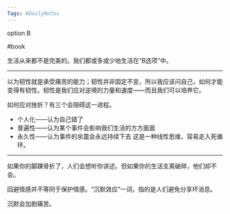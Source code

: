 ```yaml
---
Tags: #DailyNotes 
---
```


option B

#book 

生活从来都不是完美的。我们都或多或少地生活在“B选项”中。

----
以为韧性就是承受痛苦的能力；韧性并非固定不变，所以我应该问自己，如何才能变得有韧性。韧性是我们应对逆境的力量和速度——而且我们可以培养它。


如何应对挫折？有三个会阻碍这一进程。
- 个人化——认为自己错了
- 普遍性——认为某个事件会影响我们生活的方方面面
- 永久性——认为事件的余震会永远持续下去
这是一种线性思维，容易走入死循环。

----
如果你的脚踝骨折了，人们会想听你讲述。但如果你的生活支离破碎，他们却不会。

回避情感并不等同于保护情感。“沉默效应”一词，指的是人们避免分享坏消息。

沉默会加剧痛苦。


